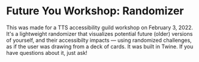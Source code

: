 # Future You Workshop: Randomizer

This was made for a TTS accessibility guild workshop on February 3, 2022. It's a lightweight randomizer that visualizes potential future (older) versions of yourself, and their accessibilty impacts — using randomized challenges, as if the user was drawing from a deck of cards. It was built in Twine. If you have questions about it, just ask!
